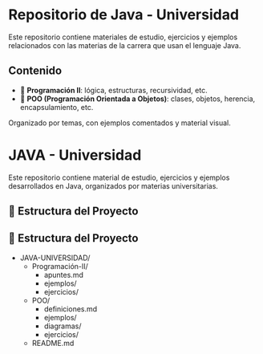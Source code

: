 # Repositorio de Java - Universidad

Este repositorio contiene materiales de estudio, ejercicios y ejemplos relacionados con las materias de la carrera que usan el lenguaje Java.

## Contenido

- 📘 **Programación II**: lógica, estructuras, recursividad, etc.
- 🧱 **POO (Programación Orientada a Objetos)**: clases, objetos, herencia, encapsulamiento, etc.

Organizado por temas, con ejemplos comentados y material visual.


# JAVA - Universidad

Este repositorio contiene material de estudio, ejercicios y ejemplos desarrollados en Java, organizados por materias universitarias.

## 📂 Estructura del Proyecto

## 📂 Estructura del Proyecto

- JAVA-UNIVERSIDAD/
  - Programación-II/
    - apuntes.md
    - ejemplos/
    - ejercicios/
  - POO/
    - definiciones.md
    - ejemplos/
    - diagramas/
    - ejercicios/
  - README.md

